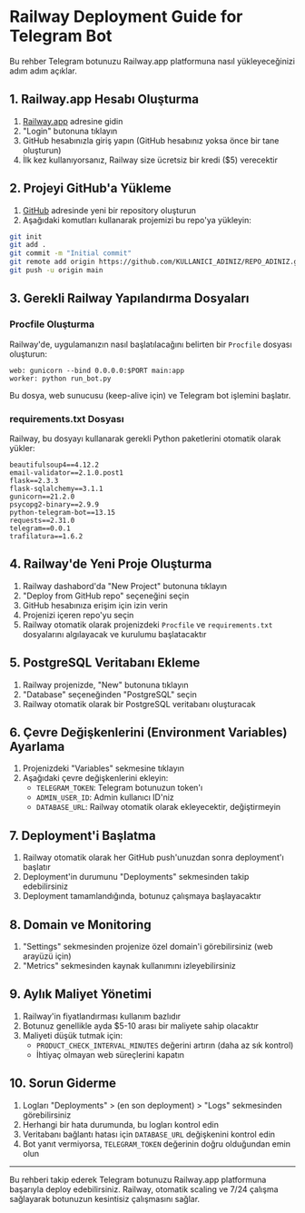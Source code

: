 # Railway Deployment Guide for Telegram Bot

Bu rehber Telegram botunuzu Railway.app platformuna nasıl yükleyeceğinizi adım adım açıklar.

## 1. Railway.app Hesabı Oluşturma

1. [Railway.app](https://railway.app/) adresine gidin
2. "Login" butonuna tıklayın
3. GitHub hesabınızla giriş yapın (GitHub hesabınız yoksa önce bir tane oluşturun)
4. İlk kez kullanıyorsanız, Railway size ücretsiz bir kredi ($5) verecektir

## 2. Projeyi GitHub'a Yükleme

1. [GitHub](https://github.com/) adresinde yeni bir repository oluşturun
2. Aşağıdaki komutları kullanarak projemizi bu repo'ya yükleyin:

```bash
git init
git add .
git commit -m "Initial commit"
git remote add origin https://github.com/KULLANICI_ADINIZ/REPO_ADINIZ.git
git push -u origin main
```

## 3. Gerekli Railway Yapılandırma Dosyaları

### Procfile Oluşturma

Railway'de, uygulamanızın nasıl başlatılacağını belirten bir `Procfile` dosyası oluşturun:

```
web: gunicorn --bind 0.0.0.0:$PORT main:app
worker: python run_bot.py
```

Bu dosya, web sunucusu (keep-alive için) ve Telegram bot işlemini başlatır.

### requirements.txt Dosyası

Railway, bu dosyayı kullanarak gerekli Python paketlerini otomatik olarak yükler:

```
beautifulsoup4==4.12.2
email-validator==2.1.0.post1
flask==2.3.3
flask-sqlalchemy==3.1.1
gunicorn==21.2.0
psycopg2-binary==2.9.9
python-telegram-bot==13.15
requests==2.31.0
telegram==0.0.1
trafilatura==1.6.2
```

## 4. Railway'de Yeni Proje Oluşturma

1. Railway dashabord'da "New Project" butonuna tıklayın
2. "Deploy from GitHub repo" seçeneğini seçin
3. GitHub hesabınıza erişim için izin verin
4. Projenizi içeren repo'yu seçin
5. Railway otomatik olarak projenizdeki `Procfile` ve `requirements.txt` dosyalarını algılayacak ve kurulumu başlatacaktır

## 5. PostgreSQL Veritabanı Ekleme

1. Railway projenizde, "New" butonuna tıklayın
2. "Database" seçeneğinden "PostgreSQL" seçin
3. Railway otomatik olarak bir PostgreSQL veritabanı oluşturacak

## 6. Çevre Değişkenlerini (Environment Variables) Ayarlama

1. Projenizdeki "Variables" sekmesine tıklayın
2. Aşağıdaki çevre değişkenlerini ekleyin:
   - `TELEGRAM_TOKEN`: Telegram botunuzun token'ı
   - `ADMIN_USER_ID`: Admin kullanıcı ID'niz
   - `DATABASE_URL`: Railway otomatik olarak ekleyecektir, değiştirmeyin

## 7. Deployment'i Başlatma

1. Railway otomatik olarak her GitHub push'unuzdan sonra deployment'ı başlatır
2. Deployment'in durumunu "Deployments" sekmesinden takip edebilirsiniz
3. Deployment tamamlandığında, botunuz çalışmaya başlayacaktır

## 8. Domain ve Monitoring

1. "Settings" sekmesinden projenize özel domain'i görebilirsiniz (web arayüzü için)
2. "Metrics" sekmesinden kaynak kullanımını izleyebilirsiniz

## 9. Aylık Maliyet Yönetimi

1. Railway'in fiyatlandırması kullanım bazlıdır
2. Botunuz genellikle ayda $5-10 arası bir maliyete sahip olacaktır
3. Maliyeti düşük tutmak için:
   - `PRODUCT_CHECK_INTERVAL_MINUTES` değerini artırın (daha az sık kontrol)
   - İhtiyaç olmayan web süreçlerini kapatın

## 10. Sorun Giderme

1. Logları "Deployments" > (en son deployment) > "Logs" sekmesinden görebilirsiniz
2. Herhangi bir hata durumunda, bu logları kontrol edin
3. Veritabanı bağlantı hatası için `DATABASE_URL` değişkenini kontrol edin
4. Bot yanıt vermiyorsa, `TELEGRAM_TOKEN` değerinin doğru olduğundan emin olun

---

Bu rehberi takip ederek Telegram botunuzu Railway.app platformuna başarıyla deploy edebilirsiniz. Railway, otomatik scaling ve 7/24 çalışma sağlayarak botunuzun kesintisiz çalışmasını sağlar.